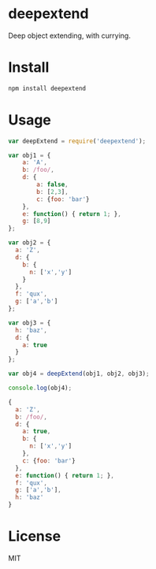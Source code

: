 # deepextend

Deep object extending, with currying.

# Install

```bash
npm install deepextend
```

# Usage

```javascript
var deepExtend = require('deepextend');

var obj1 = {
    a: 'A',
    b: /foo/,
    d: {
        a: false,
        b: [2,3],
        c: {foo: 'bar'}
    },
    e: function() { return 1; },
    g: [8,9]
};

var obj2 = {
  a: 'Z',
  d: {
    b: {
      n: ['x','y']
    }
  },
  f: 'qux',
  g: ['a','b']
};

var obj3 = {
  h: 'baz',
  d: {
    a: true
  }
};

var obj4 = deepExtend(obj1, obj2, obj3);

console.log(obj4);

{
  a: 'Z',
  b: /foo/,
  d: {
    a: true,
    b: {
      n: ['x','y']
    },
    c: {foo: 'bar'}
  },
  e: function() { return 1; },
  f: 'qux',
  g: ['a','b'],
  h: 'baz'
}
```

# License

MIT

